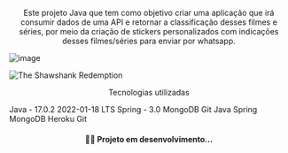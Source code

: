 <p align="center">Este projeto Java que tem como objetivo criar uma aplicação que irá consumir dados de uma API e retornar a classificação desses filmes e séries, por meio da criação de stickers personalizados com indicações desses filmes/séries para enviar por whatsapp.</p>

![image](https://user-images.githubusercontent.com/72501636/183801642-d9b59609-8ab9-4057-824e-18ee04f6ca5f.png)

![The Shawshank Redemption](https://user-images.githubusercontent.com/72501636/183805078-e5c8481f-5cf2-41d2-944e-2bb05609d862.png)

<p align="center">Tecnologias utilizadas</p>
Java - 17.0.2 2022-01-18 LTS
Spring - 3.0
MongoDB
Git
Java Spring MongoDB Heroku Git

<h4 align="center">
  👨‍💻 Projeto em desenvolvimento...
 </h4>
